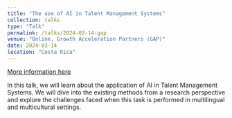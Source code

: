 ```yaml
---
title: "The use of AI in Talent Management Systems"
collection: talks
type: "Talk"
permalink: /talks/2024-03-14-gap
venue: "Online, Growth Acceleration Partners (GAP)"
date: 2024-03-14
location: "Costa Rica"
---
```


[More information here](https://www.youtube.com/watch?v=YNPvWtKslm4&feature=youtu.be)

In this talk, we will learn about the application of AI in Talent Management Systems. We will dive into the existing methods from a research perspective and explore the challenges faced when this task is performed in multilingual and multicultural settings.

